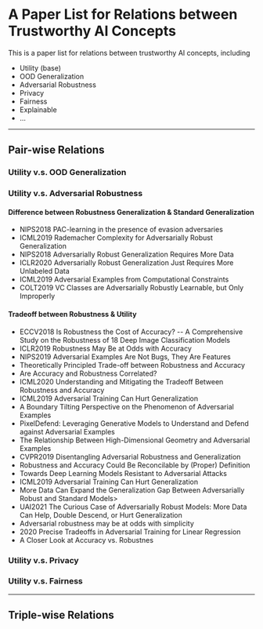 # A Paper List for Relations between Trustworthy AI Concepts

This is a paper list for relations between trustworthy AI concepts, including
- Utility (base)
- OOD Generalization
- Adversarial Robustness
- Privacy
- Fairness
- Explainable
- ...

---
## Pair-wise Relations

### Utility v.s. OOD Generalization

### Utility v.s. Adversarial Robustness

#### Difference between Robustness Generalization & Standard Generalization
- NIPS2018 PAC-learning in the presence of evasion adversaries
- ICML2019 Rademacher Complexity for Adversarially Robust Generalization
- NIPS2018 Adversarially Robust Generalization Requires More Data
- ICLR2020 Adversarially Robust Generalization Just Requires More Unlabeled Data
- ICML2019 Adversarial Examples from Computational Constraints
- COLT2019 VC Classes are Adversarially Robustly Learnable, but Only Improperly

#### Tradeoff between Robustness & Utility
- ECCV2018 Is Robustness the Cost of Accuracy? -- A Comprehensive Study on the Robustness of 18 Deep Image Classification Models
- ICLR2019 Robustness May Be at Odds with Accuracy
- NIPS2019 Adversarial Examples Are Not Bugs, They Are Features
- Theoretically Principled Trade-off between Robustness and Accuracy
- Are Accuracy and Robustness Correlated?
- ICML2020 Understanding and Mitigating the Tradeoff Between Robustness and Accuracy
- ICML2019 Adversarial Training Can Hurt Generalization
- A Boundary Tilting Perspective on the Phenomenon of Adversarial Examples
- PixelDefend: Leveraging Generative Models to Understand and Defend against Adversarial Examples
- The Relationship Between High-Dimensional Geometry and Adversarial Examples
- CVPR2019 Disentangling Adversarial Robustness and Generalization
- Robustness and Accuracy Could Be Reconcilable by (Proper) Definition
- Towards Deep Learning Models Resistant to Adversarial Attacks
- ICML2019 Adversarial Training Can Hurt Generalization
- More Data Can Expand the Generalization Gap Between Adversarially Robust and Standard Models>
- UAI2021 The Curious Case of Adversarially Robust Models: More Data Can Help, Double Descend, or Hurt Generalization
- Adversarial robustness may be at odds with simplicity
- 2020 Precise Tradeoffs in Adversarial Training for Linear Regression
- A Closer Look at Accuracy vs. Robustnes



### Utility v.s. Privacy

### Utility v.s. Fairness


---
## Triple-wise Relations

### 




